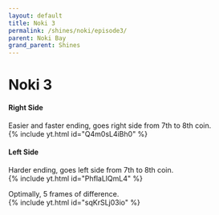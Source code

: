 ```yaml
---
layout: default 
title: Noki 3
permalink: /shines/noki/episode3/
parent: Noki Bay
grand_parent: Shines
---
```


# Noki 3  
#### Right Side  
Easier and faster ending, goes right side from 7th to 8th coin.  
{% include yt.html id="Q4m0sL4iBh0" %}  
#### Left Side  
Harder ending, goes left side from 7th to 8th coin.  
{% include yt.html id="PhflaLlQmL4" %}  

Optimally, 5 frames of difference.  
{% include yt.html id="sqKrSLj03io" %}  
